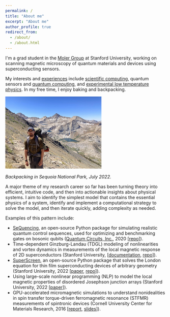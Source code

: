```yaml
---
permalink: /
title: "About me"
excerpt: "About me"
author_profile: true
redirect_from: 
  - /about/
  - /about.html
---
```


I'm a grad student in the [Moler Group](https://web.stanford.edu/group/moler) at Stanford University, working on scanning magnetic microscopy of quantum materials and devices using superconducting sensors.

My interests and [experiences](/cv/) include [scientific computing](https://github.com/loganbvh/), quantum sensors and [quantum computing](https://sequencing.readthedocs.io/), and [experimental low temperature physics](/publications/). In my free time, I enjoy baking and backpacking.

<img src="../images/sequoia2022.jpg" alt="Backpacking in Sequoia National Park, July 2022." width="60%">
<p><em>Backpacking in Sequoia National Park, July 2022.</em></p>

A major theme of my research career so far has been turning theory into efficient, intuitive code, and then into actionable insights about physical systems. I aim to identify the simplest model that contains the essential physics of a system, identify and implement a computational strategy to solve the model, and then iterate quickly, adding complexity as needed.

Examples of this pattern include:

- [SeQuencing](https://sequencing.readthedocs.io/), an open-source Python package for simulating realistic quantum control sequences, used for optimizing and benchmarking gates on bosonic qubits ([Quantum Circuits, Inc.](https://quantumcircuits.com/), 2020 [[repo](https://github.com/sequencing-dev/sequencing)]).
- Time-dependent Ginzburg-Landau (TDGL) modeling of nonlinearities and vortex dynamics in measurements of the local magnetic response of 2D superconductors (Stanford University, [[documentation](https://py-tdgl.readthedocs.io/en/latest/), [repo](https://github.com/loganbvh/py-tdgl)]).
- [SuperScreen](https://superscreen.readthedocs.io/), an open-source Python package that solves the London equation for thin film superconducting devices of arbitrary geometry (Stanford University, 2022 [[paper](../_publications/2022-07-27-compphys.md), [repo](https://github.com/loganbvh/superscreen)]).
- Using large-scale nonlinear programming (NLP) to model the local magnetic properties of disordered Josephson junction arrays (Stanford University, 2022 [[paper](../_publications/2022-08-30-prb-nb-islands.md)]).
- GPU-accelerated micromagnetic simulations to understand nonidealities in spin transfer torque-driven ferromagnetic resonance (STFMR) measurements of spintronic devices (Cornell University Center for Materials Research, 2016 [[report](../files/ccmr-final-lbvh.pdf), [slides](../files/ccmr-pres-lbvh.pdf)]).

